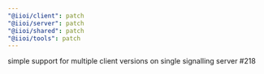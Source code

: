 ```yaml
---
"@iioi/client": patch
"@iioi/server": patch
"@iioi/shared": patch
"@iioi/tools": patch
---
```


simple support for multiple client versions on single signalling server #218
